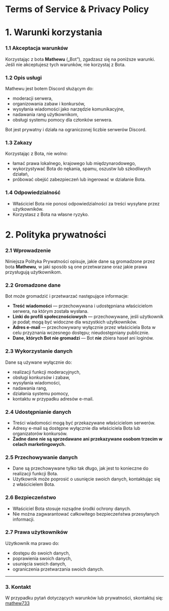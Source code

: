 <h1>Terms of Service & Privacy Policy</h1><!-- {docsify-ignore} -->

## <h1>1. Warunki korzystania</h1><!-- {docsify-ignore} -->

### 1.1 Akceptacja warunków<!-- {docsify-ignore} -->
Korzystając z bota **Mathewu** („Bot”), zgadzasz się na poniższe warunki.  
Jeśli nie akceptujesz tych warunków, nie korzystaj z Bota.

### 1.2 Opis usługi<!-- {docsify-ignore} -->
Mathewu jest botem Discord służącym do:
- moderacji serwera,
- organizowania zabaw i konkursów,
- wysyłania wiadomości jako narzędzie komunikacyjne,
- nadawania rang użytkownikom,
- obsługi systemu pomocy dla członków serwera.

Bot jest prywatny i działa na ograniczonej liczbie serwerów Discord.

### 1.3 Zakazy<!-- {docsify-ignore} -->
Korzystając z Bota, nie wolno:
- łamać prawa lokalnego, krajowego lub międzynarodowego,
- wykorzystywać Bota do nękania, spamu, oszustw lub szkodliwych działań,
- próbować obejść zabezpieczeń lub ingerować w działanie Bota.

### 1.4 Odpowiedzialność<!-- {docsify-ignore} -->
- Właściciel Bota nie ponosi odpowiedzialności za treści wysyłane przez użytkowników.
- Korzystasz z Bota na własne ryzyko.



## <h1>2. Polityka prywatności</h1><!-- {docsify-ignore} -->

### 2.1 Wprowadzenie<!-- {docsify-ignore} -->
Niniejsza Polityka Prywatności opisuje, jakie dane są gromadzone przez bota **Mathewu**, w jaki sposób są one przetwarzane oraz jakie prawa przysługują użytkownikom.

### 2.2 Gromadzone dane<!-- {docsify-ignore} -->
Bot może gromadzić i przetwarzać następujące informacje:
- **Treść wiadomości** — przechowywana i udostępniana właścicielom serwera, na którym została wysłana.
- **Linki do profili społecznościowych** — przechowywane, jeśli użytkownik je podał; mogą być widoczne dla wszystkich użytkowników.
- **Adres e-mail** — przechowywany wyłącznie przez właściciela Bota w celu przyznania wczesnego dostępu; nieudostępniany publicznie.
- **Dane, których Bot nie gromadzi** — Bot **nie** zbiera haseł ani loginów.

### 2.3 Wykorzystanie danych<!-- {docsify-ignore} -->
Dane są używane wyłącznie do:
- realizacji funkcji moderacyjnych,
- obsługi konkursów i zabaw,
- wysyłania wiadomości,
- nadawania rang,
- działania systemu pomocy,
- kontaktu w przypadku adresów e-mail.

### 2.4 Udostępnianie danych<!-- {docsify-ignore} -->
- Treści wiadomości mogą być przekazywane właścicielom serwerów.
- Adresy e-mail są dostępne wyłącznie dla właściciela Bota lub organizatorów konkursów.
- **Żadne dane nie są sprzedawane ani przekazywane osobom trzecim w celach marketingowych.**

### 2.5 Przechowywanie danych<!-- {docsify-ignore} -->
- Dane są przechowywane tylko tak długo, jak jest to konieczne do realizacji funkcji Bota.
- Użytkownik może poprosić o usunięcie swoich danych, kontaktując się z właścicielem Bota.

### 2.6 Bezpieczeństwo<!-- {docsify-ignore} -->
- Właściciel Bota stosuje rozsądne środki ochrony danych.
- Nie można zagwarantować całkowitego bezpieczeństwa przesyłanych informacji.

### 2.7 Prawa użytkowników<!-- {docsify-ignore} -->
Użytkownik ma prawo do:
- dostępu do swoich danych,
- poprawienia swoich danych,
- usunięcia swoich danych,
- ograniczenia przetwarzania swoich danych.

---
<h3>3. Kontakt</h3><!-- {docsify-ignore} -->

W przypadku pytań dotyczących warunków lub prywatności, skontaktuj się: [mathew733](https://discordapp.com/users/294911538848858112)
